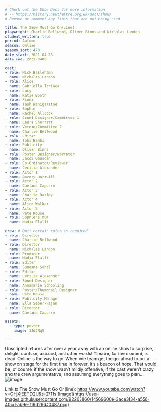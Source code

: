 ```yaml
---
# Check out the Show Docs for more information
# -- https://history.newtheatre.org.uk/docs/show/
# Remove or comment any lines that are not being used

title: The Show Must Go On(Line)
playwright: Charlie Bellwood, Oliver Binns and Nicholas Landon
student_written: true
period: Autumn
season: Online
season_sort: 470
date_start: 2021-04-28
date_end: 2021-0408

cast:
- role: Nick Baslehamn
  name: Nicholas Landon
- role: Alice
  name: Gabriella Teriaca
- role: Lucy
  name: Katie Booth
- role: Fiona
  name: Tash Wanigaratne
- role: Sophie
  name: Rachel Allcock
- role: Sound Designer/Committee 1
  name: Laura Sherratt
- role: Vernon/Committee 2
  name: Charlie Bellwood
- role: Editor 
  name: Tobi Bambi
- role: Publicity 
  name: Oliver Binns
- role: Poster Designer/Narrator
  name: Jacob Gausden
- role: Co-Ordinator/Reviewer
  name: Cecilia Alexander
- role: Actor 1
  name: Barney Hartwill
- role: Actor 2
  name: Caetano Capurro
- role: Actor 3
  name: Charlie Basley
- role: Actor 4
  name: Alice Walker
- role: Actor 5
  name: Pete Rouse
- role: Sophie's Mum
  name: Nadia Elalfi

crew: # Omit certain roles as required
- role: Director
  name: Charlie Bellwood
- role: Director 
  name: Nicholas Landon
- role: Producer
  name: Nadia Elalfi
- role: Editor
  name: Sunenna Sohal
- role: Editor
  name: Cecilia Alexander
- role: Sound Designer
  name: Annamarie Schooling
- role: Poster/Thumbnail Designer
  name: Pete Rouse
- role: Publicity Manager
  name: Ella Seber-Rajan
- role: Director
  name: Caetano Capurro

assets:
  - type: poster
    image: 3JdJNq5

---
```

Unscripted returns after over a year away with an online show to surprise, delight, confuse, astound, and other words! Theatre, for the moment, is dead. Online is the way to go. When one team get the go-ahead to put a show on stage for the first time in forever, it’s a beacon of hope. That would be, of course, if the show wasn’t mildly offensive, if the cast weren’t crazy and the crew argumentative, and assuming everything goes to plan...![image](https://user-images.githubusercontent.com/92263860/145696000-96eca147-6217-40df-8669-ee67539b6628.png)

Link to The Show Must Go On(line): https://www.youtube.com/watch?v=OHjXiEETDQU&t=2711s![image](https://user-images.githubusercontent.com/92263860/145696006-3ace3134-a556-40cd-ab9e-119d29d40487.png)

